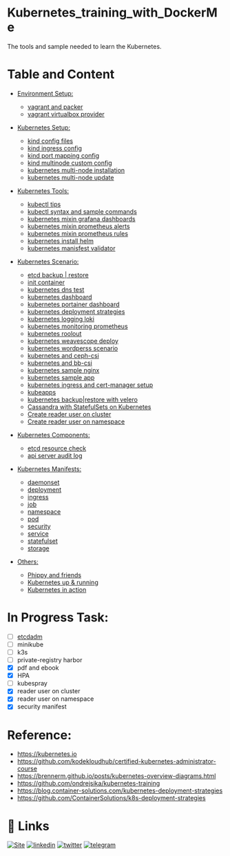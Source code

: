 # Kubernetes_training_with_DockerMe
The tools and sample needed to learn the Kubernetes.

# Table and Content

- [Environment Setup:](vagrant)
  - [vagrant and packer](vagrant/vagrant-and-packer.md)
  - [vagrant virtualbox provider](vagrant/vbox-environment)


- [Kubernetes Setup:](setup)
  - [kind config files](setup/kind/kind.md)
  - [kind ingress config](setup/kind/kind-ingress.yml)
  - [kind port mapping config](setup/kind/kind-port-mapping.yml)
  - [kind multinode custom config](setup/kind/multinode-custom-version.yml)
  - [kubernetes multi-node installation](setup/kubeadm/multi-node-installation.md)
  - [kubernetes multi-node update](setup/kubeadm/multi-node-update.md)


- [Kubernetes Tools:](tools)
  - [kubectl tips](tools/kubectl-tips.md)
  - [kubectl syntax and sample commands](tools/kubectl-command-sample.md)
  - [kubernetes mixin grafana dashboards](tools/kubernetes-mixin/grafana-dashboards)
  - [kubernetes mixin prometheus alerts](tools/kubernetes-mixin/prometheus_alerts.yaml)
  - [kubernetes mixin prometheus rules](tools/kubernetes-mixin/prometheus_rules.yaml)
  - [kubernetes install helm](tools/install-helm.md)
  - [kubernetes manisfest validator](tools/manifest-validator.md)


- [Kubernetes Scenario:](scenario)
  - [etcd backup | restore](scenario/back-restore-etcd.md)
  - [init container](scenario/Init-containers-in-use.md)
  - [kubernetes dns test](scenario/kubernetes-dns-test.md)
  - [kubernetes dashboard](scenario/kubernetes-dashboard.md)
  - [kubernetes portainer dashboard](scenario/portianer-dashboards.md)
  - [kubernetes deployment strategies](scenario/deployment-strategies)
  - [kubernetes logging loki](scenario/loki.md)
  - [kubernetes monitoring prometheus](scenario/prometheus.md)
  - [kubernetes roolout](scenario/rollout-test.md)
  - [kubernetes weavescope deploy](scenario/weavescope.md)
  - [kubernetes wordperss scenario](scenario/wordpress.md)
  - [kubernetes and ceph-csi ](scenario/ceph-csi.md)
  - [kubernetes and bb-csi](scenario/block-bridge-csi.md)
  - [kubernetes sample nginx](scenario/nginx-test)
  - [kubernetes sample app](scenario/sample-app)
  - [kubernetes ingress and cert-manager setup](scenario/ingress-certmanager.md)
  - [kubeapps](scenario/kubeapps.md)
  - [kubernetes backup|restore with velero](scenario/velero.md)
  - [Cassandra with StatefulSets on Kubernetes](https://github.com/kubernetes/examples/tree/master/cassandra)
  - [Create reader user on cluster](scenario/Create-read-only-user-on-cluster.md)
  - [Create reader user on namespace](scenario/Create-read-only-user.md)

- [Kubernetes Components:](components)
  - [etcd resource check](components/etcd-resource-check.md)
  - [api server audit log](components/api-server-audit-log.md)

- [Kubernetes Manifests:](manifests)
  - [daemonset](manifests/daemonset)
  - [deployment](manifests/deployment)
  - [ingress](manifests/ingress)
  - [job](manifests/job)
  - [namespace](manifests/namespace)
  - [pod](manifests/pod)
  - [security](manifests/security)
  - [service](manifests/service)
  - [statefulset](manifests/statefulset)
  - [storage](manifests/storage)


- [Others:](others)
  - [Phippy and friends](others/Phippy_and_friends)
  - [Kubernetes up & running](others/eBooks/kubernetes-up-running.pdf)
  - [Kubernetes in action](others/eBooks/Kubernetes_in_Action.pdf)


# In Progress Task:
- [ ] [etcdadm](https://github.com/kubernetes-sigs/etcdadm)
- [ ] minikube
- [ ] k3s
- [ ] private-registry harbor
- [x] pdf and ebook
- [x] HPA
- [ ] kubespray
- [x] reader user on cluster
- [x] reader user on namespace
- [x] security manifest

# Reference:
 - https://kubernetes.io
 - https://github.com/kodekloudhub/certified-kubernetes-administrator-course
 - https://brennerm.github.io/posts/kubernetes-overview-diagrams.html
 - https://github.com/ondrejsika/kubernetes-training
 - https://blog.container-solutions.com/kubernetes-deployment-strategies
 - https://github.com/ContainerSolutions/k8s-deployment-strategies



# 🔗 Links
[![Site](https://img.shields.io/badge/Dockerme.ir-0A66C2?style=for-the-badge&logo=docker&logoColor=white)](https://dockerme.ir/)
[![linkedin](https://img.shields.io/badge/linkedin-0A66C2?style=for-the-badge&logo=linkedin&logoColor=white)](https://www.linkedin.com/in/ahmad-rafiee/)
[![twitter](https://img.shields.io/badge/twitter-1DA1F2?style=for-the-badge&logo=twitter&logoColor=white)](https://twitter.com/@rafiee1001)
[![telegram](https://img.shields.io/badge/telegram-0A66C2?style=for-the-badge&logo=telegram&logoColor=white)](https://t.me/dockerme)